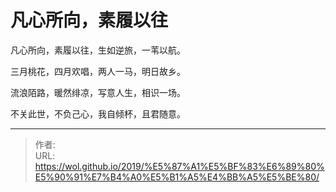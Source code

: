 # 凡心所向，素履以往


凡心所向，素履以往，生如逆旅，一苇以航。  

三月桃花，四月欢唱，两人一马，明日故乡。  

流浪陌路，暖然绯凉，写意人生，相识一场。  

不关此世，不负己心，我自倾杯，且君随意。  


---

> 作者:   
> URL: https://wol.github.io/2019/%E5%87%A1%E5%BF%83%E6%89%80%E5%90%91%E7%B4%A0%E5%B1%A5%E4%BB%A5%E5%BE%80/  

